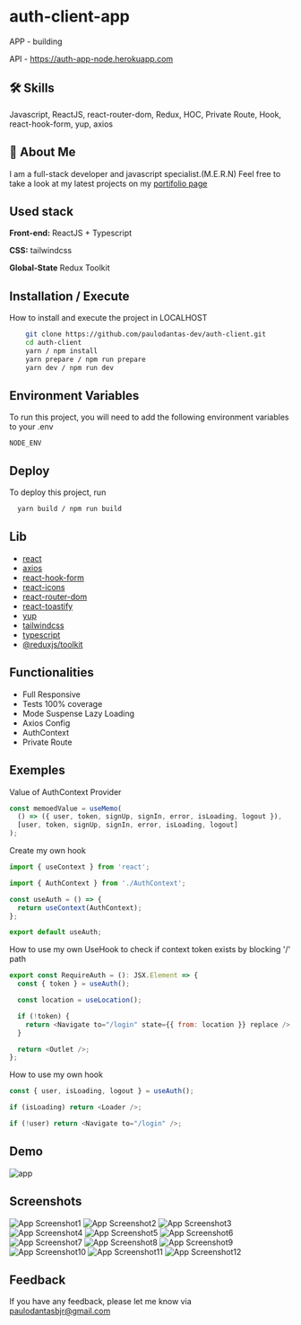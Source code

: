# auth-client-app

APP - building

API - https://auth-app-node.herokuapp.com

## 🛠 Skills

Javascript, ReactJS, react-router-dom, Redux, HOC, Private Route, Hook, react-hook-form, yup, axios

## 🚀 About Me

I am a full-stack developer and javascript specialist.(M.E.R.N)
Feel free to take a look at my latest projects on my [portifolio page](https://portfolio-paulodantas-dev.vercel.app/)

## Used stack

**Front-end:** ReactJS + Typescript

**CSS:** tailwindcss

**Global-State** Redux Toolkit

## Installation / Execute

How to install and execute the project in LOCALHOST

```bash
    git clone https://github.com/paulodantas-dev/auth-client.git
    cd auth-client
    yarn / npm install
    yarn prepare / npm run prepare
    yarn dev / npm run dev
```

## Environment Variables

To run this project, you will need to add the following environment variables to your .env

`NODE_ENV`

## Deploy

To deploy this project, run

```bash
  yarn build / npm run build
```

## Lib

- [react](https://reactjs.org/)
- [axios](https://axios-http.com/)
- [react-hook-form](https://www.react-hook-form.com/)
- [react-icons](https://github.com/react-icons/react-icons#readme)
- [react-router-dom](https://github.com/remix-run/react-router#readme)
- [react-toastify](https://github.com/fkhadra/react-toastify#readme)
- [yup](https://github.com/jquense/yup)
- [tailwindcss](https://tailwindcss.com/)
- [typescript](https://www.typescriptlang.org/)
- [@reduxjs/toolkit](https://redux-toolkit.js.org/)

## Functionalities

- Full Responsive
- Tests 100% coverage
- Mode Suspense Lazy Loading
- Axios Config
- AuthContext
- Private Route

## Exemples

Value of AuthContext Provider

```javascript
const memoedValue = useMemo(
  () => ({ user, token, signUp, signIn, error, isLoading, logout }),
  [user, token, signUp, signIn, error, isLoading, logout]
);
```

Create my own hook

```javascript
import { useContext } from 'react';

import { AuthContext } from './AuthContext';

const useAuth = () => {
  return useContext(AuthContext);
};

export default useAuth;
```

How to use my own UseHook to check if context token exists by blocking '/' path

```javascript
export const RequireAuth = (): JSX.Element => {
  const { token } = useAuth();

  const location = useLocation();

  if (!token) {
    return <Navigate to="/login" state={{ from: location }} replace />;
  }

  return <Outlet />;
};
```

How to use my own hook

```javascript
const { user, isLoading, logout } = useAuth();

if (isLoading) return <Loader />;

if (!user) return <Navigate to="/login" />;
```

## Demo

![app](https://github.com/paulodantas-dev/auth-client/blob/main/src/assets/app.gif)

## Screenshots

![App Screenshot1](https://github.com/paulodantas-dev/auth-client/blob/main/src/assets/1.png)
![App Screenshot2](https://github.com/paulodantas-dev/auth-client/blob/main/src/assets/2.png)
![App Screenshot3](https://github.com/paulodantas-dev/auth-client/blob/main/src/assets/3.png)
![App Screenshot4](https://github.com/paulodantas-dev/auth-client/blob/main/src/assets/4.png)
![App Screenshot5](https://github.com/paulodantas-dev/auth-client/blob/main/src/assets/5.png)
![App Screenshot6](https://github.com/paulodantas-dev/auth-client/blob/main/src/assets/6.png)
![App Screenshot7](https://github.com/paulodantas-dev/auth-client/blob/main/src/assets/7.png)
![App Screenshot8](https://github.com/paulodantas-dev/auth-client/blob/main/src/assets/8.png)
![App Screenshot9](https://github.com/paulodantas-dev/auth-client/blob/main/src/assets/9.png)
![App Screenshot10](https://github.com/paulodantas-dev/auth-client/blob/main/src/assets/10.png)
![App Screenshot11](https://github.com/paulodantas-dev/auth-client/blob/main/src/assets/11.png)
![App Screenshot12](https://github.com/paulodantas-dev/auth-client/blob/main/src/assets/12.png)

## Feedback

If you have any feedback, please let me know via paulodantasbjr@gmail.com
